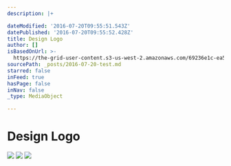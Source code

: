```yaml
---
description: |+

dateModified: '2016-07-20T09:55:51.543Z'
datePublished: '2016-07-20T09:55:52.428Z'
title: Design Logo
author: []
isBasedOnUrl: >-
  https://the-grid-user-content.s3-us-west-2.amazonaws.com/69236e1c-ea57-4fbb-9ed3-fdc4463be14b.png
sourcePath: _posts/2016-07-20-test.md
starred: false
inFeed: true
hasPage: false
inNav: false
_type: MediaObject

---
```

# Design Logo
![
](https://s3-us-west-2.amazonaws.com/the-grid-img/p/45d17b30f93437a40068f7b2e012d61472d7c3ec.png)
![
](https://s3-us-west-2.amazonaws.com/the-grid-img/p/9aca14da45cfe657d5ae022bd2f4a3252b5e05e6.png)
![
](https://s3-us-west-2.amazonaws.com/the-grid-img/p/85767da3b88e2ab67efb9061d07af34d08bf0d7b.png)